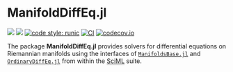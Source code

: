 # ManifoldDiffEq.jl

[![](https://img.shields.io/badge/docs-stable-blue.svg)](https://juliamanifolds.github.io/ManifoldDiffEq.jl/stable/)
[![](https://img.shields.io/badge/docs-dev-blue.svg)](https://juliamanifolds.github.io/ManifoldDiffEq.jl/dev/)
[![code style: runic](https://img.shields.io/badge/code_style-%E1%9A%B1%E1%9A%A2%E1%9A%BE%E1%9B%81%E1%9A%B2-black)](https://github.com/fredrikekre/Runic.jl)
[![CI](https://github.com/JuliaManifolds/ManifoldDiffEq.jl/workflows/CI/badge.svg)](https://github.com/JuliaManifolds/ManifoldDiffEq.jl/actions?query=workflow%3ACI+branch%3Amain)
[![codecov.io](http://codecov.io/github/JuliaManifolds/ManifoldDiffEq.jl/coverage.svg?branch=main)](https://codecov.io/gh/JuliaManifolds/ManifoldDiffEq.jl/)

The package __ManifoldDiffEq.jl__ provides solvers for differential equations on Riemannian
manifolds using the interfaces of [`ManifoldsBase.jl`](https://github.com/JuliaManifolds/ManifoldsBase.jl)
and [`OrdinaryDiffEq.jl`](https://github.com/SciML/OrdinaryDiffEq.jl) from within the
[SciML](https://sciml.ai) suite.

